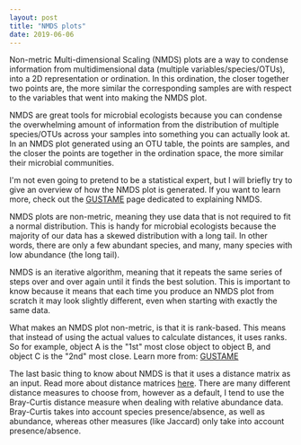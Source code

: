 ```yaml
---
layout: post
title: "NMDS plots"
date: 2019-06-06
---
```



Non-metric Multi-dimensional Scaling (NMDS) plots are a way to condense information from multidimensional data (multiple variables/species/OTUs), into a 2D representation or ordination. In this ordination, the closer together two points are, the more similar the corresponding samples are with respect to the variables that went into making the NMDS plot.  

NMDS are great tools for microbial ecologists because you can condense the overwhelming amount of information from the distribution of multiple species/OTUs across your samples into something you can actually look at. In an NMDS plot generated using an OTU table, the points are samples, and the closer the points are together in the ordination space, the more similar their microbial communities.  

I'm not even going to pretend to be a statistical expert, but I will briefly try to give an overview of how the NMDS plot is generated.  If you want to learn more, check out the [GUSTAME](https://mb3is.megx.net/gustame/dissimilarity-based-methods/nmds) page dedicated to explaining NMDS.  

NMDS plots are non-metric, meaning they use data that is not required to fit a normal distribution. This is handy for microbial ecologists because the majority of our data has a skewed distribution with a long tail. In other words, there are only a few abundant species, and many, many species with low abundance (the long tail).  

NMDS is an iterative algorithm, meaning that it repeats the same series of steps over and over again until it finds the best solution. This is important to know because it means that each time you produce an NMDS plot from scratch it may look slightly different, even when starting with exactly the same data.  

What makes an NMDS plot non-metric, is that it is rank-based. This means that instead of using the actual values to calculate distances, it uses ranks. So for example, object A is the "1st" most close object to object B, and object C is the "2nd" most close. Learn more from: [GUSTAME](https://mb3is.megx.net/gustame/dissimilarity-based-methods/nmds)

The last basic thing to know about NMDS is that it uses a distance matrix as an input. Read more about distance matrices [here](https://sites.google.com/site/mb3gustame/reference/dissimilarity).  There are many different distance measures to choose from, however as a default, I tend to use the Bray-Curtis distance measure when dealing with relative abundance data. Bray-Curtis takes into account species presence/absence, as well as abundance, whereas other measures (like Jaccard) only take into account presence/absence. 
